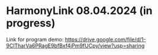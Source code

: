 # HarmonyLink 08.04.2024 (in progress)
Link for program demo: https://drive.google.com/file/d/1-9ClTharVa6PRagE9bfBxf4jPm9fUCpy/view?usp=sharing
